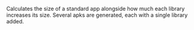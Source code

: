 Calculates the size of a standard app alongside how much each library increases its size.
Several apks are generated, each with a single library added.
